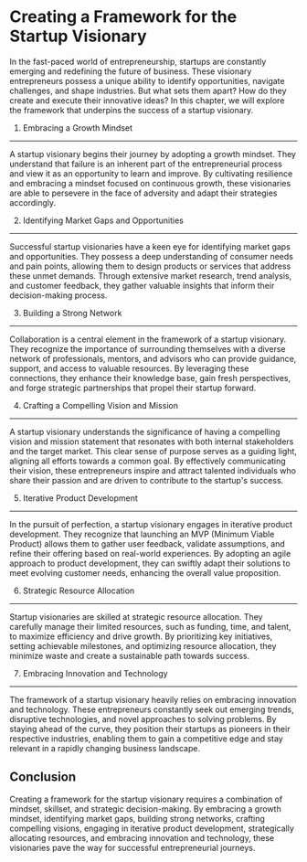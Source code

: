 Creating a Framework for the Startup Visionary
=========================================================

In the fast-paced world of entrepreneurship, startups are constantly emerging and redefining the future of business. These visionary entrepreneurs possess a unique ability to identify opportunities, navigate challenges, and shape industries. But what sets them apart? How do they create and execute their innovative ideas? In this chapter, we will explore the framework that underpins the success of a startup visionary.

1. Embracing a Growth Mindset
-----------------------------

A startup visionary begins their journey by adopting a growth mindset. They understand that failure is an inherent part of the entrepreneurial process and view it as an opportunity to learn and improve. By cultivating resilience and embracing a mindset focused on continuous growth, these visionaries are able to persevere in the face of adversity and adapt their strategies accordingly.

2. Identifying Market Gaps and Opportunities
--------------------------------------------

Successful startup visionaries have a keen eye for identifying market gaps and opportunities. They possess a deep understanding of consumer needs and pain points, allowing them to design products or services that address these unmet demands. Through extensive market research, trend analysis, and customer feedback, they gather valuable insights that inform their decision-making process.

3. Building a Strong Network
----------------------------

Collaboration is a central element in the framework of a startup visionary. They recognize the importance of surrounding themselves with a diverse network of professionals, mentors, and advisors who can provide guidance, support, and access to valuable resources. By leveraging these connections, they enhance their knowledge base, gain fresh perspectives, and forge strategic partnerships that propel their startup forward.

4. Crafting a Compelling Vision and Mission
-------------------------------------------

A startup visionary understands the significance of having a compelling vision and mission statement that resonates with both internal stakeholders and the target market. This clear sense of purpose serves as a guiding light, aligning all efforts towards a common goal. By effectively communicating their vision, these entrepreneurs inspire and attract talented individuals who share their passion and are driven to contribute to the startup's success.

5. Iterative Product Development
--------------------------------

In the pursuit of perfection, a startup visionary engages in iterative product development. They recognize that launching an MVP (Minimum Viable Product) allows them to gather user feedback, validate assumptions, and refine their offering based on real-world experiences. By adopting an agile approach to product development, they can swiftly adapt their solutions to meet evolving customer needs, enhancing the overall value proposition.

6. Strategic Resource Allocation
--------------------------------

Startup visionaries are skilled at strategic resource allocation. They carefully manage their limited resources, such as funding, time, and talent, to maximize efficiency and drive growth. By prioritizing key initiatives, setting achievable milestones, and optimizing resource allocation, they minimize waste and create a sustainable path towards success.

7. Embracing Innovation and Technology
--------------------------------------

The framework of a startup visionary heavily relies on embracing innovation and technology. These entrepreneurs constantly seek out emerging trends, disruptive technologies, and novel approaches to solving problems. By staying ahead of the curve, they position their startups as pioneers in their respective industries, enabling them to gain a competitive edge and stay relevant in a rapidly changing business landscape.

Conclusion
----------

Creating a framework for the startup visionary requires a combination of mindset, skillset, and strategic decision-making. By embracing a growth mindset, identifying market gaps, building strong networks, crafting compelling visions, engaging in iterative product development, strategically allocating resources, and embracing innovation and technology, these visionaries pave the way for successful entrepreneurial journeys.
